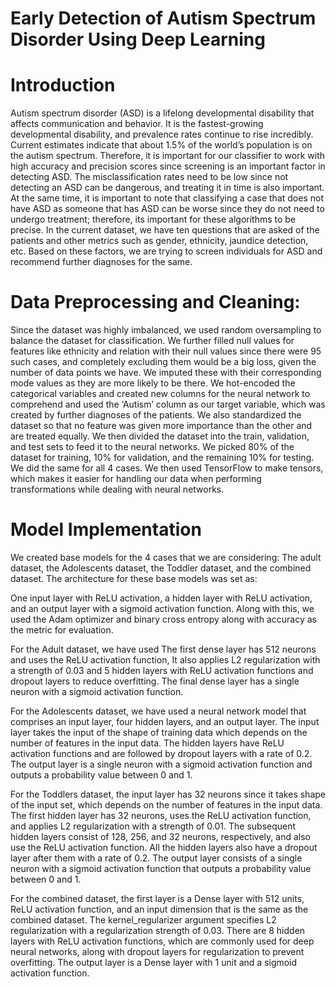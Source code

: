 # Early Detection of Autism Spectrum Disorder Using Deep Learning
# Introduction

Autism spectrum disorder (ASD) is a lifelong developmental disability that affects communication and behavior. It is the fastest-growing developmental disability, and prevalence rates continue to rise incredibly. Current estimates indicate that about 1.5% of the world’s population is on the autism spectrum. Therefore, it is important for our classifier to work with high accuracy and precision scores since screening is an important factor in detecting ASD. The misclassification rates need to be low since not detecting an ASD can be dangerous, and treating it in time is also important. At the same time, it is important to note that classifying a case that does not have ASD as someone that has ASD can be worse since they do not need to undergo treatment; therefore, its important for these algorithms to be precise. In the current dataset, we have ten questions that are asked of the patients and other metrics such as gender, ethnicity, jaundice detection, etc. Based on these factors, we are trying to screen individuals for ASD and recommend further diagnoses for the same.

# Data Preprocessing and Cleaning:

Since the dataset was highly imbalanced, we used random oversampling to balance the dataset for classification. We further filled null values for features like ethnicity and relation with their null values since there were 95 such cases, and completely excluding them would be a big loss, given the number of data points we have. We imputed these with their corresponding mode values as they are more likely to be there. We hot-encoded the categorical variables and created new columns for the neural network to comprehend and used the ‘Autism’ column as our target variable, which was created by further diagnoses of the patients. We also standardized the dataset so that no feature was given more importance than the other and are treated equally. We then divided the dataset into the train, validation, and test sets to feed it to the neural networks. We picked 80% of the dataset for training, 10% for validation, and the remaining 10% for testing. We did the same for all 4 cases. We then used TensorFlow to make tensors, which makes it easier for handling our data when performing transformations while dealing with neural networks. 

# Model Implementation

We created base models for the 4 cases that we are considering: The adult dataset, the Adolescents dataset, the Toddler dataset, and the combined dataset. The architecture for these base models was set as:

One input layer with ReLU activation, a hidden layer with ReLU activation, and an output layer with a sigmoid activation function. Along with this, we used the Adam optimizer and binary cross entropy along with accuracy as the metric for evaluation. 

For the Adult dataset, we have used The first dense layer has 512 neurons and uses the ReLU activation function, It also applies L2 regularization with a strength of 0.03 and 5 hidden layers with ReLU activation functions and dropout layers to reduce overfitting. The final dense layer has a single neuron with a sigmoid activation function.

For the Adolescents dataset, we have used a neural network model that comprises an input layer, four hidden layers, and an output layer. The input layer takes the input of the shape of training data which depends on the number of features in the input data. The hidden layers have ReLU activation functions and are followed by dropout layers with a rate of 0.2. The output layer is a single neuron with a sigmoid activation function and outputs a probability value between 0 and 1.

For the Toddlers dataset, the input layer has 32 neurons since it takes shape of the input set, which depends on the number of features in the input data. The first hidden layer has 32 neurons, uses the ReLU activation function, and applies L2 regularization with a strength of 0.01. The subsequent hidden layers consist of 128, 256, and 32 neurons, respectively, and also use the ReLU activation function. All the hidden layers also have a dropout layer after them with a rate of 0.2. The output layer consists of a single neuron with a sigmoid activation function that outputs a probability value between 0 and 1. 

For the combined dataset, the first layer is a Dense layer with 512 units, ReLU activation function, and an input dimension that is the same as the combined dataset. The kernel_regularizer argument specifies L2 regularization with a regularization strength of 0.03. There are 8 hidden layers with ReLU activation functions, which are commonly used for deep neural networks, along with dropout layers for regularization to prevent overfitting. The output layer is a Dense layer with 1 unit and a sigmoid activation function.
